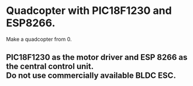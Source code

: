 # Quadcopter with PIC18F1230 and ESP8266.
Make a quadcopter from 0.  

PIC18F1230 as the motor driver and ESP 8266 as the central control unit.  
Do not use commercially available BLDC ESC.  
----------------------------
